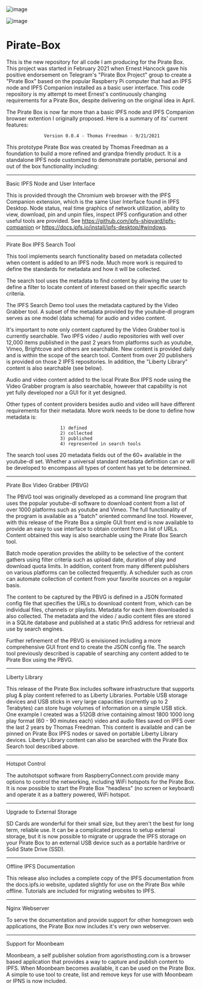 ![image](https://user-images.githubusercontent.com/11077042/122314019-04e2d180-cedd-11eb-9c60-7f51a835f059.png)

![image](https://user-images.githubusercontent.com/11077042/122314061-12985700-cedd-11eb-8c9a-106e3e8a39ac.png)


# Pirate-Box
This is the new repository for all code I am producing for the Pirate Box. This project was started in February 2021 when Ernest Hancock gave his positive endorsement on Telegram's "Pirate Box Project" group to create a "Pirate Box" based on the popular Raspberry Pi computer that had an IPFS node and IPFS Companion installed as a basic user interface. This code repository is my attempt to meet Ernest's continuously changing requirements for a Pirate Box, despite delivering on the original idea in April.

The Pirate Box is now far more than a basic IPFS node and IPFS Companion browser extention I originally proposed. Here is a summary of its' current features: 


                  Version 0.0.4 - Thomas Freedman - 9/21/2021

This prototype Pirate Box was created by Thomas Freedman as a foundation to build a more refined and grandpa friendly product. It is a standalone IPFS node customized to demonstrate portable, personal and out of the box functionality including:

--------------------------------------------------
Basic IPFS Node and User Interface

This is provided through the Chromium web browser with the IPFS Companion extension, which is the same User Interface found in IPFS Desktop. Node status, real time graphics of network utilization, ability to view, download, pin and unpin files, inspect IPFS configuration and other useful tools are provided. See  https://github.com/ipfs-shipyard/ipfs-companion or  https://docs.ipfs.io/install/ipfs-desktop/#windows.  

----------------------------------------
Pirate Box IPFS Search Tool

This tool implements search functionality based on metadata collected when content is added to an IPFS node. Much more work is required to define the standards for metadata and how it will be collected. 

The search tool uses the metadata to find content by allowing the user to define a filter to locate content of interest based on their specific search criteria.

The IPFS Search Demo tool uses the metadata captured by the Video Grabber tool. A subset of the metadata provided by the youtube-dl program serves as one model (data schema) for audio and video content. 

It's important to note only content captured by the Video Grabber tool is currently searchable. Two IPFS video / audio repositories with well over 12,000 items published in the past 2 years from platforms such as youtube, Vimeo, Brightcove and others are searchable. New content is provided daily and is within the scope of the search tool. Content from over 20 publishers is provided on those 2 IPFS repositories. In addition, the "Liberty Library" content is also searchable (see below).

Audio and video content added to the local Pirate Box IPFS node using the Video Grabber program is also searchable, however that capability is not yet fully developed nor a GUI for it yet designed.

Other types of content providers besides audio and video will have different requirements for their metadata. More work needs to be done to define how metadata is:

                        1) defined
                        2) collected
                        3) published
                        4) represented in search tools

The search tool uses 20 metadata fields out of the 60+ available in the youtube-dl set. Whether a universal standard metadata definition can or will be developed to encompass all types of content has yet to be determined. 

----------------------------------------------
Pirate Box Video Grabber (PBVG)

The PBVG tool was originally developed as a command line program that uses the popular youtube-dl software to download content from a list of over 1000 platforms such as youtube and Vimeo. The full functionality of the program is available as a  "batch" oriented command line tool. However, with this release of the Pirate Box a simple GUI front end is now available to provide an easy to use interface to obtain content from a list of URLs. Content obtained this way is also searchable using the Pirate Box Search tool.

Batch mode operation provides the ability to be selective of the content gathers using filter criteria such as upload date, duration of play and download quota limits. In addition, content from many different publishers on various platforms can be collected frequently. A scheduler such as cron can automate collection of content from your favorite sources on a regular basis.

The content to be captured by the PBVG is defined in a JSON formated config file that specifies the URLs to download content from, which can be individual files, channels or playlists. Metadata for each item downloaded is also collected. The metadata and the video / audio content files are stored in a SQLite database and published at a static IPnS address for retrieval and use by search engines.

Further refinement of the PBVG is envisioned including a more comprehensive GUI front end to create the JSON config file. The search tool previously described is capable of searching any content added to te Pirate Box using the PBVG.

--------------------
Liberty Library

This release of the Pirate Box includes software infrastructure that supports plug & play content referred to as Liberty Libraries. Portable USB storage devices and USB sticks in very large capacities (currently up to 2 Terabytes) can store huge volumes of information on a  simple USB stick. One example I created was a 512GB drive containing almost 1800 1000 long play format (60 - 90 minutes each) video and audio files saved on IPFS over the last 2 years by Thomas Freedman. This content is available and can be pinned on Pirate Box IPFS nodes or saved on portable Liberty Library devices. Liberty Library content can also be searched with the Pirate Box Search tool described above.

----------------------
Hotspot Control

The autohotspot software from RaspberryConnect.com provide many options to control the networking, including WiFi hotspots for the Pirate Box. It is now possible to start the Pirate Box "headless" (no screen or keyboard) and operate it as a battery powered, WiFi hotspot.

----------------------------------------
Upgrade to External Storage

SD Cards are wonderful for their small size, but they aren't the best for long term, reliable use. It can be a complicated process to setup external storage, but it is now possible to migrate or upgrade the IPFS storage on your Pirate Box to an external USB device such as a portable hardrive or Solid State Drive (SSD).

---------------------------------------
Offline IPFS Documentation

This release also includes a complete copy of the IPFS documentation from the docs.ipfs.io website, updated slightly for use on the Pirate Box while offline. Tutorials are included for migrating websites to IPFS. 

------------------------
Nginx Webserver

To serve the documentation and provide support for other homegrown web applications, the Pirate Box now includes it's very own webserver. 

---------------------------------
Support for Moonbeam

Moonbeam, a self publisher solution from agoristhosting.com is a browser based application that provides a way to capture and publish content to IPFS. When Moonbeam becomes available, it can be used on the Pirate Box. A simple to use tool to create, list and remove keys for use with Moonbeam or IPNS is now included.
